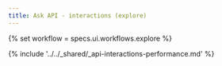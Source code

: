 ```yaml
---
title: Ask API - interactions (explore)
---
```


{% set workflow = specs.ui.workflows.explore %}

{% include '../../_shared/_api-interactions-performance.md' %}
